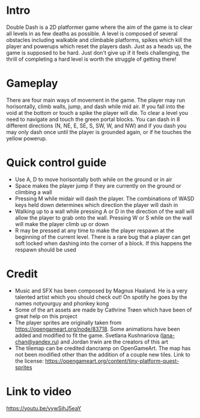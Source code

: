 # Intro

Double Dash is a 2D platformer game where the aim of the game is to clear all levels in as few deaths as possible. A level is composed of several obstacles including walkable and climbable platforms, spikes which kill the player and powerups which reset the players dash. Just as a heads up, the game is supposed to be hard. Just don't give up if it feels challenging, the thrill of completing a hard level is worth the struggle of getting there!

# Gameplay

There are four main ways of movement in the game. The player may run horisontally, climb walls, jump, and dash while mid air. If you fall into the void at the bottom or touch a spike the player will die. To clear a level you need to navigate and touch the green portal blocks. You can dash in 8 different directions (N, NE, E, SE, S, SW, W, and NW) and if you dash you may only dash once until the player is grounded again, or if he touches the yellow powerup.

# Quick control guide

- Use A, D to move horisontally both while on the ground or in air
- Space makes the player jump if they are currently on the ground or climbing a wall
- Pressing M while midair will dash the player. The combinations of WASD keys held down determines which direction the player will dash in
- Walking up to a wall while pressing A or D in the direction of the wall will allow the player to grab onto the wall. Pressing W or S while on the wall will make the player climb up or down
- R may be pressed at any time to make the player respawn at the beginning of the current level. There is a rare bug that a player can get soft locked when dashing into the corner of a block. If this happens the respawn should be used

# Credit

- Music and SFX has been composed by Magnus Haaland. He is a very talented artist which you should check out! On spotify he goes by the names notyourguy and phonkey kong
- Some of the art assets are made by Cathrine Trøen which have been of great help on this project
- The player sprites are originally taken from https://opengameart.org/node/83718. Some animations have been added and modified to fit the game. Svetlana Kushnariova (lana-chan@yandex.ru) and Jordan Irwin are the creators of this art
- The tilemap can be credited dancramp on OpenGameArt. The map has not been modified other than the addition of a couple new tiles. Link to the license: https://opengameart.org/content/tiny-platform-quest-sprites

# Link to video

https://youtu.be/vywSihJ5eaY
